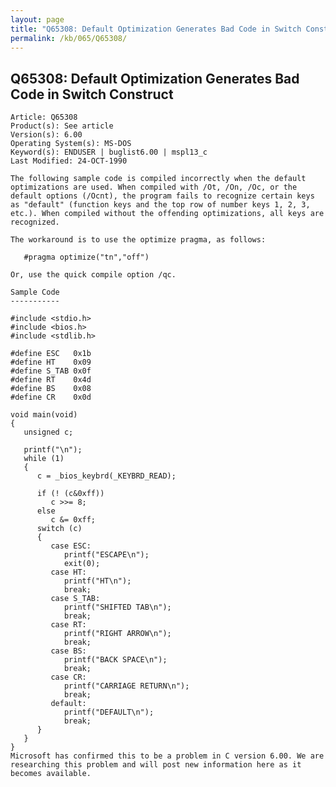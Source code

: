 ```yaml
---
layout: page
title: "Q65308: Default Optimization Generates Bad Code in Switch Construct"
permalink: /kb/065/Q65308/
---
```


## Q65308: Default Optimization Generates Bad Code in Switch Construct

	Article: Q65308
	Product(s): See article
	Version(s): 6.00
	Operating System(s): MS-DOS
	Keyword(s): ENDUSER | buglist6.00 | mspl13_c
	Last Modified: 24-OCT-1990
	
	The following sample code is compiled incorrectly when the default
	optimizations are used. When compiled with /Ot, /On, /Oc, or the
	default options (/Ocnt), the program fails to recognize certain keys
	as "default" (function keys and the top row of number keys 1, 2, 3,
	etc.). When compiled without the offending optimizations, all keys are
	recognized.
	
	The workaround is to use the optimize pragma, as follows:
	
	   #pragma optimize("tn","off")
	
	Or, use the quick compile option /qc.
	
	Sample Code
	-----------
	
	#include <stdio.h>
	#include <bios.h>
	#include <stdlib.h>
	
	#define ESC   0x1b
	#define HT    0x09
	#define S_TAB 0x0f
	#define RT    0x4d
	#define BS    0x08
	#define CR    0x0d
	
	void main(void)
	{
	   unsigned c;
	
	   printf("\n");
	   while (1)
	   {
	      c = _bios_keybrd(_KEYBRD_READ);
	
	      if (! (c&0xff))
	         c >>= 8;
	      else
	         c &= 0xff;
	      switch (c)
	      {
	         case ESC:
	            printf("ESCAPE\n");
	            exit(0);
	         case HT:
	            printf("HT\n");
	            break;
	         case S_TAB:
	            printf("SHIFTED TAB\n");
	            break;
	         case RT:
	            printf("RIGHT ARROW\n");
	            break;
	         case BS:
	            printf("BACK SPACE\n");
	            break;
	         case CR:
	            printf("CARRIAGE RETURN\n");
	            break;
	         default:
	            printf("DEFAULT\n");
	            break;
	      }
	   }
	}
	Microsoft has confirmed this to be a problem in C version 6.00. We are
	researching this problem and will post new information here as it
	becomes available.
